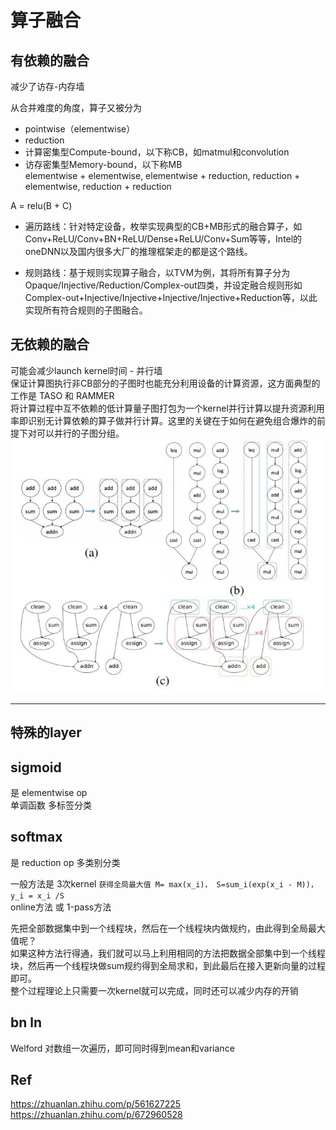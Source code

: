 
# 算子融合     

## 有依赖的融合  
减少了访存-内存墙   

从合并难度的角度，算子又被分为    
+ pointwise（elementwise）    
+ reduction  
+ 计算密集型Compute-bound，以下称CB，如matmul和convolution     
+ 访存密集型Memory-bound，以下称MB      
elementwise + elementwise, elementwise + reduction, reduction + elementwise, reduction + reduction

A = relu(B + C)

+ 遍历路线：针对特定设备，枚举实现典型的CB+MB形式的融合算子，如Conv+ReLU/Conv+BN+ReLU/Dense+ReLU/Conv+Sum等等，Intel的oneDNN以及国内很多大厂的推理框架走的都是这个路线。

+ 规则路线：基于规则实现算子融合，以TVM为例，其将所有算子分为Opaque/Injective/Reduction/Complex-out四类，并设定融合规则形如Complex-out+Injective/Injective+Injective/Injective+Reduction等，以此实现所有符合规则的子图融合。



## 无依赖的融合
可能会减少launch kernel时间 - 并行墙      
保证计算图执行非CB部分的子图时也能充分利用设备的计算资源，这方面典型的工作是 TASO 和 RAMMER       
将计算过程中互不依赖的低计算量子图打包为一个kernel并行计算以提升资源利用率即识别无计算依赖的算子做并行计算。这里的关键在于如何在避免组合爆炸的前提下对可以并行的子图分组。   
![parallel_wall](parallel_wall.jpg)  

--------------------------------------------   

## 特殊的layer   

## sigmoid  
是 elementwise op   
单调函数   多标签分类  

## softmax   
是 reduction op     多类别分类    

一般方法是 3次kernel  `获得全局最大值 M= max(x_i)， S=sum_i(exp(x_i - M))， y_i = x_i /S`        
online方法 或 1-pass方法  

先把全部数据集中到一个线程块，然后在一个线程块内做规约，由此得到全局最大值呢？  
如果这种方法行得通，我们就可以马上利用相同的方法把数据全部集中到一个线程块，然后再一个线程块做sum规约得到全局求和，到此最后在接入更新向量的过程即可。   
整个过程理论上只需要一次kernel就可以完成，同时还可以减少内存的开销


## bn ln  
Welford  对数组一次遍历，即可同时得到mean和variance    

## Ref   
https://zhuanlan.zhihu.com/p/561627225   
https://zhuanlan.zhihu.com/p/672960528
